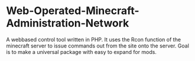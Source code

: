 Web-Operated-Minecraft-Administration-Network
=============================================

A webbased control tool written in PHP.
It uses the Rcon function of the minecraft server to issue
commands out from the site onto the server.
Goal is to make a universal package with easy to expand for mods.
